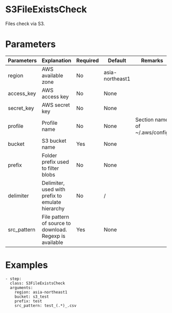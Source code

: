 # S3FileExistsCheck
Files check via S3.

# Parameters
|Parameters|Explanation|Required|Default|Remarks|
|----------|-----------|--------|-------|-------|
|region|AWS available zone|No|asia-northeast1||
|access_key|AWS access key|No|None||
|secret_key|AWS secret key|No|None||
|profile|Profile name|No|None|Section name of ~/.aws/config|
|bucket|S3 bucket name|Yes|None||
|prefix|Folder prefix used to filter blobs|No|None||
|delimiter|Delimiter, used with prefix to emulate hierarchy|No|/||
|src_pattern|File pattern of source to download. Regexp is available|Yes|None||

# Examples
```
- step:
  class: S3FileExistsCheck
  arguments:
    region: asia-northeast1
    bucket: s3_test
    prefix: test
    src_pattern: test_(.*)_.csv
```

